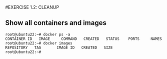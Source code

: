 #EXERCISE 1.2: CLEANUP
## Show all containers and images
```
root@ubuntu22:~# docker ps -a
CONTAINER ID   IMAGE     COMMAND   CREATED   STATUS    PORTS     NAMES
root@ubuntu22:~# docker images
REPOSITORY   TAG       IMAGE ID   CREATED   SIZE
root@ubuntu22:~#
```

